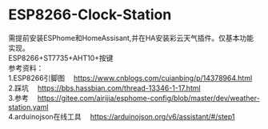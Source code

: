 # ESP8266-Clock-Station  
需提前安装ESPhome和HomeAssisant,并在HA安装彩云天气插件。仅基本功能实现。  
ESP8266+ST7735+AHT10+按键  
参考资料：  
1.ESP8266引脚图 &emsp;https://www.cnblogs.com/cuianbing/p/14378964.html   
2.踩坑 &emsp;https://bbs.hassbian.com/thread-13346-1-17.html  
3.参考 &emsp;https://gitee.com/airijia/esphome-config/blob/master/dev/weather-station.yaml  
4.arduinojson在线工具 &emsp;https://arduinojson.org/v6/assistant/#/step1  
